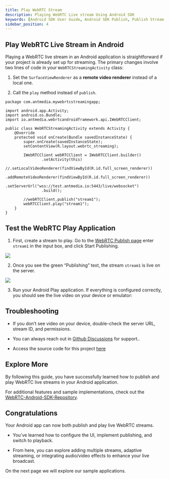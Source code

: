 ```yaml
---
title: Play WebRTC Stream
description: Playing WebRTC Live stream Using Android SDK 
keywords: [Android SDK User Guide, Android SDK Publish, Publish Stream from your Android device, Ant Media Server Documentation, Ant Media Server Tutorials]
sidebar_position: 4
---
```


## Play WebRTC Live Stream in Android

Playing a WebRTC live stream in an Android application is straightforward if your project is already set up for streaming. The primary changes involve two lines of code in your `WebRTCStreamingActivity` class:

1. Set the `SurfaceViewRenderer` as a **remote video renderer** instead of a local one.

2. Call the `play` method instead of `publish`.

```
package com.antmedia.mywebrtcstreamingapp;

import android.app.Activity;
import android.os.Bundle;
import io.antmedia.webrtcandroidframework.api.IWebRTCClient;

public class WebRTCStreamingActivity extends Activity {
    @Override
    protected void onCreate(Bundle savedInstanceState) {
        super.onCreate(savedInstanceState);
        setContentView(R.layout.webrtc_streaming);

        IWebRTCClient webRTCClient = IWebRTCClient.builder()
                .setActivity(this)
                //.setLocalVideoRenderer(findViewById(R.id.full_screen_renderer))
                .addRemoteVideoRenderer(findViewById(R.id.full_screen_renderer))
                .setServerUrl("wss://test.antmedia.io:5443/live/websocket")
                .build();

        //webRTCClient.publish("stream1");
        webRTCClient.play("stream1");
    }
}
```

## Test the WebRTC Play Application

1. First, create a stream to play. Go to the [WebRTC Publish page](https://antmedia.io/webrtc-samples/webrtc-publish-webrtc-play/) enter `stream1` in the input box, and click Start Publishing.

![](@site/static/img/sdk-integration/android-sdk/webrtc-android-play-application-test-1.png)

2. Once you see the green “Publishing” text, the stream `stream1` is live on the server.

![](@site/static/img/sdk-integration/android-sdk/webrtc-android-play-application.png)

3. Run your Android Play application. If everything is configured correctly, you should see the live video on your device or emulator:

## Troubleshooting

- If you don’t see video on your device, double-check the server URL, stream ID, and permissions.

- You can always reach out in [Github Discussions](https://github.com/orgs/ant-media/discussions) for support..

- Access the source code for this project [here](https://github.com/burak-58/AMS_WebRTC_Android)


## Explore More

By following this guide, you have successfully learned how to publish and play WebRTC live streams in your Android application.

For additional features and sample implementations, check out the [WebRTC-Android-SDK-Repository](https://github.com/ant-media/WebRTC-Android-SDK/tree/master/webrtc-android-sample-app/src/main/java/io/antmedia/webrtc_android_sample_app).


## Congratulations 

Your Android app can now both publish and play live WebRTC streams.

- You’ve learned how to configure the UI, implement publishing, and switch to playback.

- From here, you can explore adding multiple streams, adaptive streaming, or integrating audio/video effects to enhance your live broadcast.

On the next page we will explore our sample applications.